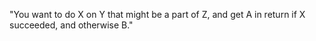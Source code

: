 "You want to do X on Y that might be a part of Z, and get A in return if X succeeded, and otherwise B."